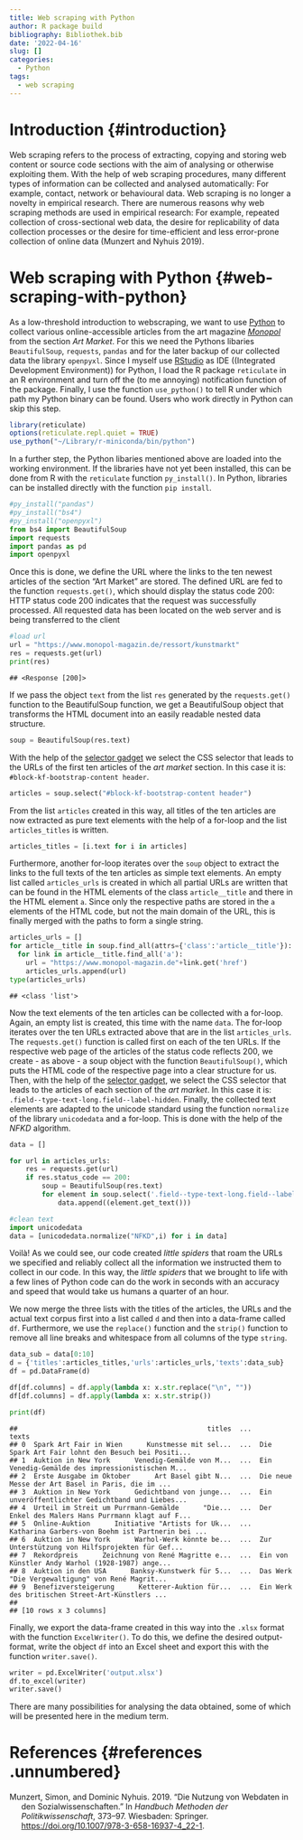 ```yaml
---
title: Web scraping with Python
author: R package build
bibliography: Bibliothek.bib
date: '2022-04-16'
slug: []
categories:
  - Python
tags:
  - web scraping
---
```


# Introduction {#introduction}

Web scraping refers to the process of extracting, copying and storing
web content or source code sections with the aim of analysing or
otherwise exploiting them. With the help of web scraping procedures,
many different types of information can be collected and analysed
automatically: For example, contact, network or behavioural data. Web
scraping is no longer a novelty in empirical research. There are
numerous reasons why web scraping methods are used in empirical
research: For example, repeated collection of cross-sectional web data,
the desire for replicability of data collection processes or the desire
for time-efficient and less error-prone collection of online data
(Munzert and Nyhuis 2019).

# Web scraping with Python {#web-scraping-with-python}

As a low-threshold introduction to webscraping, we want to use
[Python](https://www.python.org/) to collect various online-accessible
articles from the art magazine
[*Monopol*](https://www.monopol-magazin.de/) from the section *Art
Market*. For this we need the Pythons libaries `BeautifulSoup`,
`requests`, `pandas` and for the later backup of our collected data the
library `openpyxl`. Since I myself use
[RStudio](https://www.rstudio.com/) as IDE ((Integrated Development
Environment)) for Python, I load the R package `reticulate` in an R
environment and turn off the (to me annoying) notification function of
the package. Finally, I use the function `use_python()` to tell R under
which path my Python binary can be found. Users who work directly in
Python can skip this step.

``` r
library(reticulate)
options(reticulate.repl.quiet = TRUE)
use_python("~/Library/r-miniconda/bin/python")
```

In a further step, the Python libaries mentioned above are loaded into
the working environment. If the libraries have not yet been installed,
this can be done from R with the `reticulate` function `py_install()`.
In Python, libraries can be installed directly with the function
`pip install`.

``` python
#py_install("pandas")
#py_install("bs4")
#py_install("openpyxl")
from bs4 import BeautifulSoup
import requests
import pandas as pd
import openpyxl
```

Once this is done, we define the URL where the links to the ten newest
articles of the section “Art Market” are stored. The defined URL are fed
to the function `requests.get()`, which should display the status code
200: HTTP status code 200 indicates that the request was successfully
processed. All requested data has been located on the web server and is
being transferred to the client

``` python
#load url
url = "https://www.monopol-magazin.de/ressort/kunstmarkt"
res = requests.get(url)
print(res)
```

    ## <Response [200]>

If we pass the object `text` from the list `res` generated by the
`requests.get()` function to the BeautifulSoup function, we get a
BeautifulSoup object that transforms the HTML document into an easily
readable nested data structure.

``` python
soup = BeautifulSoup(res.text)
```

With the help of the [selector
gadget](https://chrome.google.com/webstore/detail/selectorgadget/mhjhnkcfbdhnjickkkdbjoemdmbfginb?hl=de)
we select the CSS selector that leads to the URLs of the first ten
articles of the *art market* section. In this case it is:
`#block-kf-bootstrap-content header`.

``` python
articles = soup.select("#block-kf-bootstrap-content header")
```

From the list `articles` created in this way, all titles of the ten
articles are now extracted as pure text elements with the help of a
for-loop and the list `articles_titles` is written.

``` python
articles_titles = [i.text for i in articles]
```

Furthermore, another for-loop iterates over the `soup` object to extract
the links to the full texts of the ten articles as simple text elements.
An empty list called `articles_urls` is created in which all partial
URLs are written that can be found in the HTML elements of the class
`article__title` and there in the HTML element `a`. Since only the
respective paths are stored in the `a` elements of the HTML code, but
not the main domain of the URL, this is finally merged with the paths to
form a single string.

``` python
articles_urls = []
for article__title in soup.find_all(attrs={'class':'article__title'}):
  for link in article__title.find_all('a'):
    url = "https://www.monopol-magazin.de"+link.get('href')
    articles_urls.append(url)
type(articles_urls)
```

    ## <class 'list'>

Now the text elements of the ten articles can be collected with a
for-loop. Again, an empty list is created, this time with the name
`data`. The for-loop iterates over the ten URLs extracted above that are
in the list `articles_urls`. The `requests.get()` function is called
first on each of the ten URLs. If the respective web page of the
articles of the status code reflects 200, we create - as above - a soup
object with the function `BeautifulSoup()`, which puts the HTML code of
the respective page into a clear structure for us. Then, with the help
of the [selector
gadget](https://chrome.google.com/webstore/detail/selectorgadget/mhjhnkcfbdhnjickkkdbjoemdmbfginb?hl=de),
we select the CSS selector that leads to the articles of each section of
the *art market*. In this case it is:
`.field--type-text-long.field--label-hidden`. Finally, the collected
text elements are adapted to the unicode standard using the function
`normalize` of the library `unicodedata` and a for-loop. This is done
with the help of the *NFKD* algorithm.

``` python
data = []

for url in articles_urls:
    res = requests.get(url)
    if res.status_code == 200:
        soup = BeautifulSoup(res.text)
        for element in soup.select('.field--type-text-long.field--label-hidden'):
            data.append((element.get_text()))

#clean text
import unicodedata
data = [unicodedata.normalize("NFKD",i) for i in data]
```

Voilà! As we could see, our code created *little spiders* that roam the
URLs we specified and reliably collect all the information we instructed
them to collect in our code. In this way, the *little spiders* that we
brought to life with a few lines of Python code can do the work in
seconds with an accuracy and speed that would take us humans a quarter
of an hour.

We now merge the three lists with the titles of the articles, the URLs
and the actual text corpus first into a list called `d` and then into a
data-frame called `df`. Furthermore, we use the `replace()` function and
the `strip()` function to remove all line breaks and whitespace from all
columns of the type `string`.

``` python
data_sub = data[0:10]
d = {'titles':articles_titles,'urls':articles_urls,'texts':data_sub}
df = pd.DataFrame(d)

df[df.columns] = df.apply(lambda x: x.str.replace("\n", ""))
df[df.columns] = df.apply(lambda x: x.str.strip())

print(df)
```

    ##                                               titles  ...                                              texts
    ## 0  Spark Art Fair in Wien      Kunstmesse mit sel...  ...  Die Spark Art Fair lohnt den Besuch bei Positi...
    ## 1  Auktion in New York      Venedig-Gemälde von M...  ...  Ein Venedig-Gemälde des impressionistischen M...
    ## 2  Erste Ausgabe im Oktober      Art Basel gibt N...  ...  Die neue Messe der Art Basel in Paris, die im ...
    ## 3  Auktion in New York      Gedichtband von junge...  ...  Ein unveröffentlichter Gedichtband und Liebes...
    ## 4  Urteil im Streit um Purrmann-Gemälde      "Die...  ...  Der Enkel des Malers Hans Purrmann klagt auf F...
    ## 5  Online-Auktion      Initiative "Artists for Uk...  ...  Katharina Garbers-von Boehm ist Partnerin bei ...
    ## 6  Auktion in New York      Warhol-Werk könnte be...  ...  Zur Unterstützung von Hilfsprojekten für Gef...
    ## 7  Rekordpreis      Zeichnung von René Magritte e...  ...  Ein von Künstler Andy Warhol (1928-1987) ange...
    ## 8  Auktion in den USA      Banksy-Kunstwerk für 5...  ...  Das Werk "Die Vergewaltigung" von René Magrit...
    ## 9  Benefizversteigerung      Ketterer-Auktion für...  ...  Ein Werk des britischen Street-Art-Künstlers ...
    ## 
    ## [10 rows x 3 columns]

Finally, we export the data-frame created in this way into the `.xlsx`
format with the function `ExcelWriter()`. To do this, we define the
desired output-format, write the object `df` into an Excel sheet and
export this with the function `writer.save()`.

``` python
writer = pd.ExcelWriter('output.xlsx')
df.to_excel(writer)
writer.save()
```

There are many possibilities for analysing the data obtained, some of
which will be presented here in the medium term.

# References {#references .unnumbered}

<div id="refs" class="references csl-bib-body hanging-indent"
markdown="1">

<div id="ref-munzertNutzungWebdatenSozialwissenschaften2019"
class="csl-entry" markdown="1">

Munzert, Simon, and Dominic Nyhuis. 2019. “Die Nutzung von Webdaten in
den Sozialwissenschaften.” In *Handbuch Methoden der
Politikwissenschaft*, 373–97. Wiesbaden: Springer.
<https://doi.org/10.1007/978-3-658-16937-4_22-1>.

</div>

</div>
